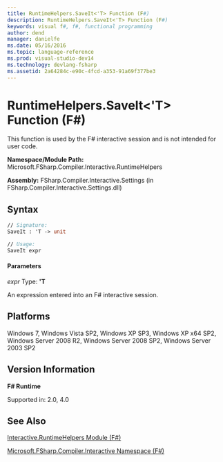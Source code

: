 ```yaml
---
title: RuntimeHelpers.SaveIt<'T> Function (F#)
description: RuntimeHelpers.SaveIt<'T> Function (F#)
keywords: visual f#, f#, functional programming
author: dend
manager: danielfe
ms.date: 05/16/2016
ms.topic: language-reference
ms.prod: visual-studio-dev14
ms.technology: devlang-fsharp
ms.assetid: 2a64284c-e90c-4fcd-a353-91a69f377be3
---
```


# RuntimeHelpers.SaveIt<'T> Function (F#)

This function is used by the F# interactive session and is not intended for user code.

**Namespace/Module Path:** Microsoft.FSharp.Compiler.Interactive.RuntimeHelpers

**Assembly:** FSharp.Compiler.Interactive.Settings (in FSharp.Compiler.Interactive.Settings.dll)


## Syntax

```fsharp
// Signature:
SaveIt : 'T -> unit

// Usage:
SaveIt expr
```

#### Parameters
*expr*
Type: **'T**


An expression entered into an F# interactive session.

## Platforms
Windows 7, Windows Vista SP2, Windows XP SP3, Windows XP x64 SP2, Windows Server 2008 R2, Windows Server 2008 SP2, Windows Server 2003 SP2


## Version Information
**F# Runtime**

Supported in: 2.0, 4.0

## See Also
[Interactive.RuntimeHelpers Module &#40;F&#35;&#41;](Interactive.RuntimeHelpers-Module-%5BFSharp%5D.md)

[Microsoft.FSharp.Compiler.Interactive Namespace &#40;F&#35;&#41;](index.md)
